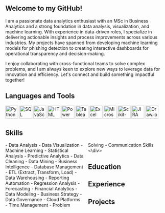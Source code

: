 ## Welcome to my GitHub!

I am a passionate data analytics enthusiast with an MSc in Business Analytics and a strong foundation in data analysis, visualization, and machine learning. With experience in data-driven roles, I specialize in delivering actionable insights and process improvements across various industries. My projects have spanned from developing machine learning models for phishing detection to creating interactive dashboards for operational transparency and decision-making.

I enjoy collaborating with cross-functional teams to solve complex problems, and I am always keen to explore new ways to leverage data for innovation and efficiency. Let's connect and build something impactful together!

## Languages and Tools

<p align="left">
  <img src="https://raw.githubusercontent.com/your-username/your-repository/main/icons/python.png" alt="Python" width="40" height="40"/>
  <img src="https://raw.githubusercontent.com/your-username/your-repository/main/icons/sql.png" alt="SQL" width="40" height="40"/>
  <img src="https://raw.githubusercontent.com/your-username/your-repository/main/icons/javascript.png" alt="JavaScript" width="40" height="40"/>
  <img src="https://raw.githubusercontent.com/your-username/your-repository/main/icons/html.png" alt="HTML" width="40" height="40"/>
  <img src="https://raw.githubusercontent.com/your-username/your-repository/main/icons/powerbi.png" alt="Power BI" width="40" height="40"/>
  <img src="https://raw.githubusercontent.com/your-username/your-repository/main/icons/tableau.png" alt="Tableau" width="40" height="40"/>
  <img src="https://raw.githubusercontent.com/your-username/your-repository/main/icons/excel.png" alt="Excel" width="40" height="40"/>
  <img src="https://raw.githubusercontent.com/your-username/your-repository/main/icons/azure.png" alt="Microsoft Azure" width="40" height="40"/>
  <img src="https://raw.githubusercontent.com/your-username/your-repository/main/icons/scikit.png" alt="Scikit-learn" width="40" height="40"/>
  <img src="https://raw.githubusercontent.com/your-username/your-repository/main/icons/jira.png" alt="JIRA" width="40" height="40"/>
  <img src="https://raw.githubusercontent.com/your-username/your-repository/main/icons/drawio.png" alt="Draw.io" width="40" height="40"/>
</p>

## Skills

<div style="column-count: 2;">
- Data Analysis
- Data Visualization
- Machine Learning
- Statistical Analysis
- Predictive Analytics
- Data Cleaning
- Data Mining
- Business Intelligence
- Database Management
- ETL (Extract, Transform, Load)
- Data Warehousing
- Reporting Automation
- Regression Analysis
- Forecasting
- Financial Analytics
- Data Modeling
- Business Strategy
- Data Governance
- Cloud Platforms
- Time Management
- Problem Solving
- Communication Skills
<\div>

## Education

## Experience

## Projects
